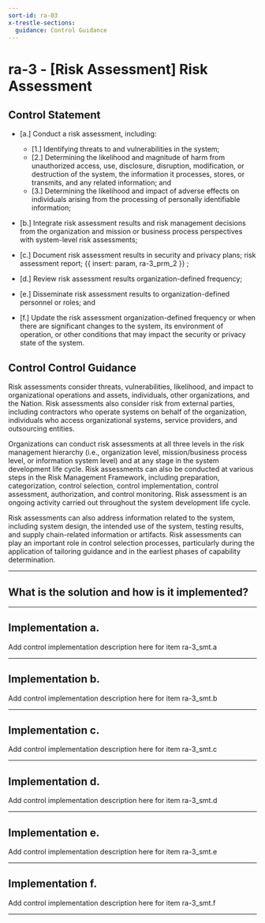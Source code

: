 ```yaml
---
sort-id: ra-03
x-trestle-sections:
  guidance: Control Guidance
---
```


# ra-3 - \[Risk Assessment\] Risk Assessment

## Control Statement

- \[a.\] Conduct a risk assessment, including:

  - \[1.\] Identifying threats to and vulnerabilities in the system;
  - \[2.\] Determining the likelihood and magnitude of harm from unauthorized access, use, disclosure, disruption, modification, or destruction of the system, the information it processes, stores, or transmits, and any related information; and
  - \[3.\] Determining the likelihood and impact of adverse effects on individuals arising from the processing of personally identifiable information;

- \[b.\] Integrate risk assessment results and risk management decisions from the organization and mission or business process perspectives with system-level risk assessments;

- \[c.\] Document risk assessment results in security and privacy plans; risk assessment report;  {{ insert: param, ra-3_prm_2 }} ;

- \[d.\] Review risk assessment results organization-defined frequency;

- \[e.\] Disseminate risk assessment results to organization-defined personnel or roles; and

- \[f.\] Update the risk assessment organization-defined frequency or when there are significant changes to the system, its environment of operation, or other conditions that may impact the security or privacy state of the system.

## Control Control Guidance

Risk assessments consider threats, vulnerabilities, likelihood, and impact to organizational operations and assets, individuals, other organizations, and the Nation. Risk assessments also consider risk from external parties, including contractors who operate systems on behalf of the organization, individuals who access organizational systems, service providers, and outsourcing entities.

Organizations can conduct risk assessments at all three levels in the risk management hierarchy (i.e., organization level, mission/business process level, or information system level) and at any stage in the system development life cycle. Risk assessments can also be conducted at various steps in the Risk Management Framework, including preparation, categorization, control selection, control implementation, control assessment, authorization, and control monitoring. Risk assessment is an ongoing activity carried out throughout the system development life cycle.

Risk assessments can also address information related to the system, including system design, the intended use of the system, testing results, and supply chain-related information or artifacts. Risk assessments can play an important role in control selection processes, particularly during the application of tailoring guidance and in the earliest phases of capability determination.

______________________________________________________________________

## What is the solution and how is it implemented?

<!-- Please leave this section blank and enter implementation details in the parts below. -->

______________________________________________________________________

## Implementation a.

Add control implementation description here for item ra-3_smt.a

______________________________________________________________________

## Implementation b.

Add control implementation description here for item ra-3_smt.b

______________________________________________________________________

## Implementation c.

Add control implementation description here for item ra-3_smt.c

______________________________________________________________________

## Implementation d.

Add control implementation description here for item ra-3_smt.d

______________________________________________________________________

## Implementation e.

Add control implementation description here for item ra-3_smt.e

______________________________________________________________________

## Implementation f.

Add control implementation description here for item ra-3_smt.f

______________________________________________________________________
